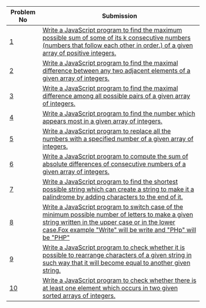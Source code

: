 | Problem No                                                            | Submission                                                     |
| --------------------------------------------------------------------- | -------------------------------------------------------------- |
| [1](https://github.com/abdullah-al-feroz/JavaScript--Problem--Solve/tree/main/Basic%20150%20Problems/91-100) | [Write a JavaScript program to find the maximum possible sum of some of its k consecutive numbers (numbers that follow each other in order.) of a given array of positive integers.](https://github.com/abdullah-al-feroz/JavaScript--Problem--Solve/tree/main/Basic%20150%20Problems/91-100)               |
| [2](https://github.com/abdullah-al-feroz/JavaScript--Problem--Solve/tree/main/Basic%20150%20Problems/91-100) | [Write a JavaScript program to find the maximal difference between any two adjacent elements of a given array of integers.](https://github.com/abdullah-al-feroz/JavaScript--Problem--Solve/tree/main/Basic%20150%20Problems/91-100)       |
| [3](https://github.com/abdullah-al-feroz/JavaScript--Problem--Solve/tree/main/Basic%20150%20Problems/91-100) |[Write a JavaScript program to find the maximal difference among all possible pairs of a given array of integers.](https://github.com/abdullah-al-feroz/JavaScript--Problem--Solve/tree/main/Basic%20150%20Problems/91-100) |
| [4](https://github.com/abdullah-al-feroz/JavaScript--Problem--Solve/tree/main/Basic%20150%20Problems/91-100) | [Write a JavaScript program to find the number which appears most in a given array of integers.](https://github.com/abdullah-al-feroz/JavaScript--Problem--Solve/tree/main/Basic%20150%20Problems/91-100)             |
| [5](https://github.com/abdullah-al-feroz/JavaScript--Problem--Solve/tree/main/Basic%20150%20Problems/91-100) | [Write a JavaScript program to replace all the numbers with a specified number of a given array of integers.](https://github.com/abdullah-al-feroz/JavaScript--Problem--Solve/tree/main/Basic%20150%20Problems/91-100)         |
| [6](https://github.com/abdullah-al-feroz/JavaScript--Problem--Solve/tree/main/Basic%20150%20Problems/91-100) | [Write a JavaScript program to compute the sum of absolute differences of consecutive numbers of a given array of integers.](https://github.com/abdullah-al-feroz/JavaScript--Problem--Solve/tree/main/Basic%20150%20Problems/91-100) |
| [7](https://github.com/abdullah-al-feroz/JavaScript--Problem--Solve/tree/main/Basic%20150%20Problems/91-100) | [Write a JavaScript program to find the shortest possible string which can create a string to make it a palindrome by adding characters to the end of it.](https://github.com/abdullah-al-feroz/JavaScript--Problem--Solve/tree/main/Basic%20150%20Problems/91-100)        |
| [8](https://github.com/abdullah-al-feroz/JavaScript--Problem--Solve/tree/main/Basic%20150%20Problems/91-100) | [Write a JavaScript program to switch case of the minimum possible number of letters to make a given string written in the upper case or in the lower case.Fox example "Write" will be write and "PHp" will be "PHP"](https://github.com/abdullah-al-feroz/JavaScript--Problem--Solve/tree/main/Basic%20150%20Problems/91-100)             |
| [9](https://github.com/abdullah-al-feroz/JavaScript--Problem--Solve/tree/main/Basic%20150%20Problems/91-100) | [Write a JavaScript program to check whether it is possible to rearrange characters of a given string in such way that it will become equal to another given string.](https://github.com/abdullah-al-feroz/JavaScript--Problem--Solve/tree/main/Basic%20150%20Problems/91-100) |
| [10](https://github.com/abdullah-al-feroz/JavaScript--Problem--Solve/tree/main/Basic%20150%20Problems/91-100)| [Write a JavaScript program to check whether there is at least one element which occurs in two given sorted arrays of integers.](https://github.com/abdullah-al-feroz/JavaScript--Problem--Solve/tree/main/Basic%20150%20Problems/91-100) |

